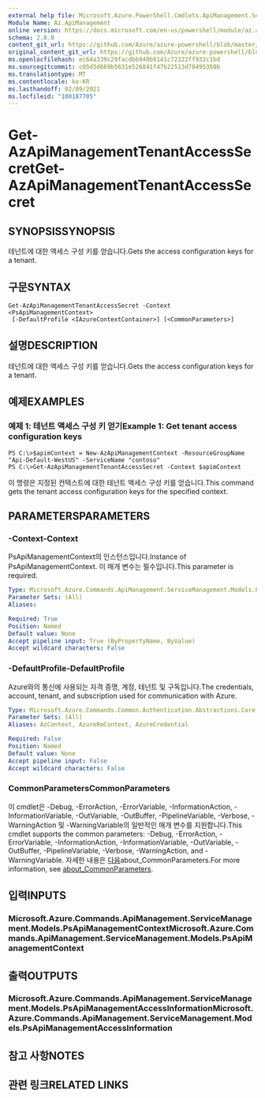 ```yaml
---
external help file: Microsoft.Azure.PowerShell.Cmdlets.ApiManagement.ServiceManagement.dll-Help.xml
Module Name: Az.ApiManagement
online version: https://docs.microsoft.com/en-us/powershell/module/az.apimanagement/get-azapimanagementtenantaccesssecret
schema: 2.0.0
content_git_url: https://github.com/Azure/azure-powershell/blob/master/src/ApiManagement/ApiManagement/help/Get-AzApiManagementTenantAccessSecret.md
original_content_git_url: https://github.com/Azure/azure-powershell/blob/master/src/ApiManagement/ApiManagement/help/Get-AzApiManagementTenantAccessSecret.md
ms.openlocfilehash: ec64a339c29facdbb940b8141c72222ff932c1bd
ms.sourcegitcommit: c05d3d669b5631e526841f47b22513d78495350b
ms.translationtype: MT
ms.contentlocale: ko-KR
ms.lasthandoff: 02/09/2021
ms.locfileid: "100187705"
---
```

# <span data-ttu-id="3367a-101">Get-AzApiManagementTenantAccessSecret</span><span class="sxs-lookup"><span data-stu-id="3367a-101">Get-AzApiManagementTenantAccessSecret</span></span>

## <span data-ttu-id="3367a-102">SYNOPSIS</span><span class="sxs-lookup"><span data-stu-id="3367a-102">SYNOPSIS</span></span>
<span data-ttu-id="3367a-103">테넌트에 대한 액세스 구성 키를 얻습니다.</span><span class="sxs-lookup"><span data-stu-id="3367a-103">Gets the access configuration keys for a tenant.</span></span>

## <span data-ttu-id="3367a-104">구문</span><span class="sxs-lookup"><span data-stu-id="3367a-104">SYNTAX</span></span>

```
Get-AzApiManagementTenantAccessSecret -Context <PsApiManagementContext>
 [-DefaultProfile <IAzureContextContainer>] [<CommonParameters>]
```

## <span data-ttu-id="3367a-105">설명</span><span class="sxs-lookup"><span data-stu-id="3367a-105">DESCRIPTION</span></span>
<span data-ttu-id="3367a-106">테넌트에 대한 액세스 구성 키를 얻습니다.</span><span class="sxs-lookup"><span data-stu-id="3367a-106">Gets the access configuration keys for a tenant.</span></span>

## <span data-ttu-id="3367a-107">예제</span><span class="sxs-lookup"><span data-stu-id="3367a-107">EXAMPLES</span></span>

### <span data-ttu-id="3367a-108">예제 1: 테넌트 액세스 구성 키 얻기</span><span class="sxs-lookup"><span data-stu-id="3367a-108">Example 1: Get tenant access configuration keys</span></span>
```
PS C:\>$apimContext = New-AzApiManagementContext -ResourceGroupName "Api-Default-WestUS" -ServiceName "contoso"
PS C:\>Get-AzApiManagementTenantAccessSecret -Context $apimContext
```

<span data-ttu-id="3367a-109">이 명령은 지정된 컨텍스트에 대한 테넌트 액세스 구성 키를 얻습니다.</span><span class="sxs-lookup"><span data-stu-id="3367a-109">This command gets the tenant access configuration keys for the specified context.</span></span>

## <span data-ttu-id="3367a-110">PARAMETERS</span><span class="sxs-lookup"><span data-stu-id="3367a-110">PARAMETERS</span></span>

### <span data-ttu-id="3367a-111">-Context</span><span class="sxs-lookup"><span data-stu-id="3367a-111">-Context</span></span>
<span data-ttu-id="3367a-112">PsApiManagementContext의 인스턴스입니다.</span><span class="sxs-lookup"><span data-stu-id="3367a-112">Instance of PsApiManagementContext.</span></span>
<span data-ttu-id="3367a-113">이 매개 변수는 필수입니다.</span><span class="sxs-lookup"><span data-stu-id="3367a-113">This parameter is required.</span></span>

```yaml
Type: Microsoft.Azure.Commands.ApiManagement.ServiceManagement.Models.PsApiManagementContext
Parameter Sets: (All)
Aliases:

Required: True
Position: Named
Default value: None
Accept pipeline input: True (ByPropertyName, ByValue)
Accept wildcard characters: False
```

### <span data-ttu-id="3367a-114">-DefaultProfile</span><span class="sxs-lookup"><span data-stu-id="3367a-114">-DefaultProfile</span></span>
<span data-ttu-id="3367a-115">Azure와의 통신에 사용되는 자격 증명, 계정, 테넌트 및 구독입니다.</span><span class="sxs-lookup"><span data-stu-id="3367a-115">The credentials, account, tenant, and subscription used for communication with Azure.</span></span>

```yaml
Type: Microsoft.Azure.Commands.Common.Authentication.Abstractions.Core.IAzureContextContainer
Parameter Sets: (All)
Aliases: AzContext, AzureRmContext, AzureCredential

Required: False
Position: Named
Default value: None
Accept pipeline input: False
Accept wildcard characters: False
```

### <span data-ttu-id="3367a-116">CommonParameters</span><span class="sxs-lookup"><span data-stu-id="3367a-116">CommonParameters</span></span>
<span data-ttu-id="3367a-117">이 cmdlet은 -Debug, -ErrorAction, -ErrorVariable, -InformationAction, -InformationVariable, -OutVariable, -OutBuffer, -PipelineVariable, -Verbose, -WarningAction 및 -WarningVariable의 일반적인 매개 변수를 지원합니다.</span><span class="sxs-lookup"><span data-stu-id="3367a-117">This cmdlet supports the common parameters: -Debug, -ErrorAction, -ErrorVariable, -InformationAction, -InformationVariable, -OutVariable, -OutBuffer, -PipelineVariable, -Verbose, -WarningAction, and -WarningVariable.</span></span> <span data-ttu-id="3367a-118">자세한 내용은 [다음](http://go.microsoft.com/fwlink/?LinkID=113216)about_CommonParameters.</span><span class="sxs-lookup"><span data-stu-id="3367a-118">For more information, see [about_CommonParameters](http://go.microsoft.com/fwlink/?LinkID=113216).</span></span>

## <span data-ttu-id="3367a-119">입력</span><span class="sxs-lookup"><span data-stu-id="3367a-119">INPUTS</span></span>

### <span data-ttu-id="3367a-120">Microsoft.Azure.Commands.ApiManagement.ServiceManagement.Models.PsApiManagementContext</span><span class="sxs-lookup"><span data-stu-id="3367a-120">Microsoft.Azure.Commands.ApiManagement.ServiceManagement.Models.PsApiManagementContext</span></span>

## <span data-ttu-id="3367a-121">출력</span><span class="sxs-lookup"><span data-stu-id="3367a-121">OUTPUTS</span></span>

### <span data-ttu-id="3367a-122">Microsoft.Azure.Commands.ApiManagement.ServiceManagement.Models.PsApiManagementAccessInformation</span><span class="sxs-lookup"><span data-stu-id="3367a-122">Microsoft.Azure.Commands.ApiManagement.ServiceManagement.Models.PsApiManagementAccessInformation</span></span>

## <span data-ttu-id="3367a-123">참고 사항</span><span class="sxs-lookup"><span data-stu-id="3367a-123">NOTES</span></span>

## <span data-ttu-id="3367a-124">관련 링크</span><span class="sxs-lookup"><span data-stu-id="3367a-124">RELATED LINKS</span></span>

